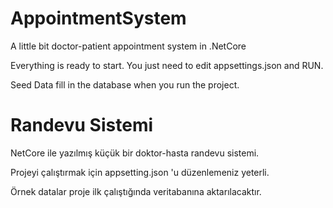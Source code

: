 # AppointmentSystem
A little bit doctor-patient appointment system in .NetCore 

Everything is ready to start. 
You just need to edit appsettings.json and RUN.

Seed Data fill in the database when you run the project. 

# Randevu Sistemi
NetCore ile yazılmış küçük bir doktor-hasta randevu sistemi.

Projeyi çalıştırmak için appsetting.json 'u düzenlemeniz yeterli.

Örnek datalar proje ilk çalıştığında veritabanına aktarılacaktır.
